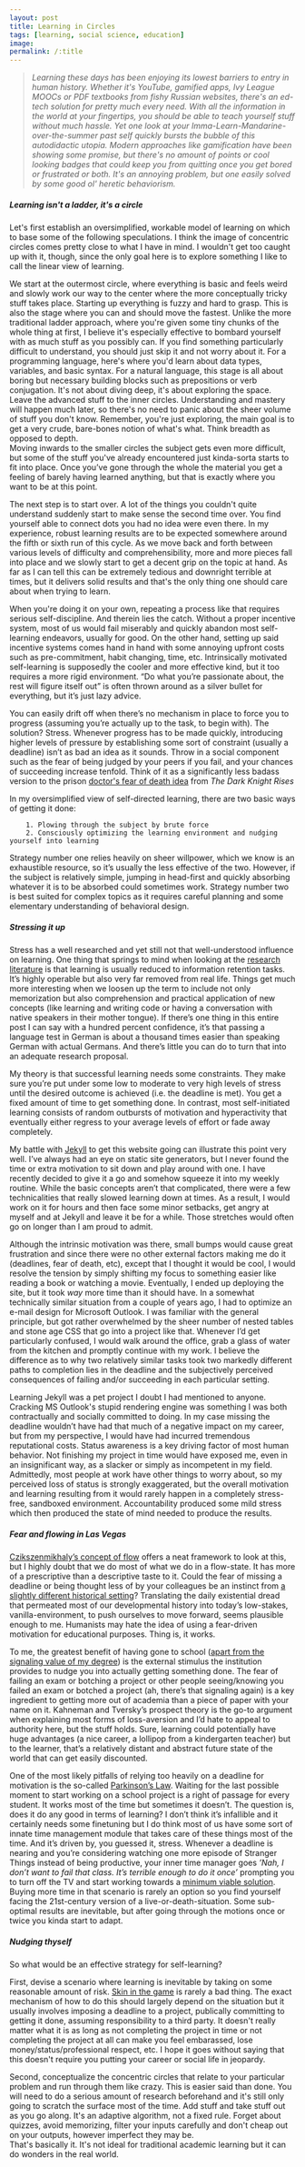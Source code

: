 ```yaml
---
layout: post
title: Learning in Circles
tags: [learning, social science, education]
image:
permalink: /:title
---
```


>*Learning these days has been enjoying its lowest barriers to entry in human history. Whether it's YouTube, gamified apps, Ivy League MOOCs or PDF textbooks from fishy Russian websites, there's an ed-tech solution for pretty much every need. With all the information in the world at your fingertips, you should be able to teach yourself stuff without much hassle. Yet one look at your Imma-Learn-Mandarine-over-the-summer past self quickly bursts the bubble of this autodidactic utopia. Modern approaches like gamification have been showing some promise, but there's no amount of points or cool looking badges that could keep you from quitting once you get bored or frustrated or both. It's an annoying problem, but one easily solved by some good ol' heretic behaviorism.*


##### Learning isn't a ladder, it's a circle

Let's first establish an oversimplified, workable model of learning on which to base some of the following speculations. I think the image of concentric circles comes pretty close to what I have in mind. I wouldn't get too caught up with it, though, since the only goal here is to explore something I like to call the linear view of learning.

We start at the outermost circle, where everything is basic and feels weird and slowly work our way to the center where the more conceptually tricky stuff takes place. Starting up everything is fuzzy and hard to grasp. This is also the stage where you can and should move the fastest. Unlike the more traditional ladder approach, where you're given some tiny chunks of the whole thing at first, I believe it's especially effective to bombard yourself with as much stuff as you possibly can. If you find something particularly difficult to understand, you should just skip it and not worry about it. For a programming language, here's where you'd learn about data types, variables, and basic syntax. For a natural language, this stage is all about boring but necessary building blocks such as prepositions or verb conjugation. It's not about diving deep, it's about exploring the space. Leave the advanced stuff to the inner circles. Understanding and mastery will happen much later, so there's no need to panic about the sheer volume of stuff you don't know. Remember, you're just exploring, the main goal is to get a very crude, bare-bones notion of what's what. Think breadth as opposed to depth.  
Moving inwards to the smaller circles the subject gets even more difficult, but some of the stuff you've already encountered just kinda-sorta starts to fit into place. Once you’ve gone through the whole the material you get a feeling of barely having learned anything, but that is exactly where you want to be at this point.  

The next step is to start over. A lot of the things you couldn't quite understand suddenly start to make sense the second time over. You find yourself able to connect dots you had no idea were even there. In my experience, robust learning results are to be expected somewhere around the fifth or sixth run of this cycle. As we move back and forth between various levels of difficulty and comprehensibility, more and more pieces fall into place and we slowly start to get a decent grip on the topic at hand. As far as I can tell this can be extremely tedious and downright terrible at times, but it delivers solid results and that's the only thing one should care about when trying to learn.  

When you're doing it on your own, repeating a process like that requires serious self-discipline. And therein lies the catch. Without a proper incentive system, most of us would fail miserably and quickly abandon most self-learning endeavors, usually for good. On the other hand, setting up said incentive systems comes hand in hand with some annoying upfront costs such as pre-commitment, habit changing, time, etc. Intrinsically motivated self-learning is supposedly the cooler and more effective kind, but it too requires a more rigid environment. “Do what you’re passionate about, the rest will figure itself out” is often thrown around as a silver bullet for everything, but it’s just lazy advice.  

You can easily drift off when there’s no mechanism in place to force you to progress (assuming you’re actually up to the task, to begin with). The solution? Stress. Whenever progress has to be made quickly, introducing higher levels of pressure by establishing some sort of constraint (usually a deadline) isn’t as bad an idea as it sounds. Throw in a social component such as the fear of being judged by your peers if you fail, and your chances of succeeding increase tenfold. Think of it as a significantly less badass version to the prison [doctor's fear of death idea](https://www.youtube.com/watch?v=KXxw-zXRqOs)  from *The Dark Knight Rises*  

In my oversimplified view of self-directed learning, there are two basic ways of getting it done:  

        1. Plowing through the subject by brute force  
        2. Consciously optimizing the learning environment and nudging yourself into learning  


Strategy number one relies heavily on sheer willpower, which we know is an exhaustible resource, so it’s usually the less effective of the two. However, if the subject is relatively simple, jumping in head-first and quickly absorbing whatever it is to be absorbed could sometimes work. Strategy number two is best suited for complex topics as it requires careful planning and some elementary understanding of behavioral design.


##### Stressing it up

Stress has a well researched and yet still not that well-understood influence on learning. One thing that springs to mind when looking at the [research literature](https://www.nature.com/articles/npjscilearn201611) is that learning is usually reduced to information retention tasks. It’s highly operable but also very far removed from real life. Things get much more interesting when we loosen up the term to include not only memorization but also comprehension and practical application of new concepts (like learning and writing code or having a conversation with native speakers in their mother tongue). If there’s one thing in this entire post I can say with a hundred percent confidence, it’s that passing a language test in German is about a thousand times easier than speaking German with actual Germans. And there’s little you can do to turn that into an adequate research proposal.  

My theory is that successful learning needs some constraints. They make sure you’re put under some low to moderate to very high levels of stress until the desired outcome is achieved (i.e. the deadline is met). You get a fixed amount of time to get something done. In contrast, most self-initiated learning consists of random outbursts of motivation and hyperactivity that eventually either regress to your average levels of effort or fade away completely.  

My battle with [Jekyll](https://jekyllrb.com/) to get this website going can illustrate this point very well. I’ve always had an eye on static site generators, but I never found the time or extra motivation to sit down and play around with one. I have recently decided to give it a go and somehow squeeze it into my weekly routine. While the basic concepts aren’t that complicated, there were a few technicalities that really slowed learning down at times. As a result, I would work on it for hours and then face some minor setbacks, get angry at myself and at Jekyll and leave it be for a while. Those stretches would often go on longer than I am proud to admit.  

Although the intrinsic motivation was there, small bumps would cause great frustration and since there were no other external factors making me do it (deadlines, fear of death, etc), except that I thought it would be cool, I would resolve the tension by simply shifting my focus to something easier like reading a book or watching a movie. Eventually, I ended up deploying the site, but it took *way* more time than it should have. In a somewhat technically similar situation from a couple of years ago, I had to optimize an e-mail design for Microsoft Outlook. I was familiar with the general principle, but got rather overwhelmed by the sheer number of nested tables and stone age CSS that go into a project like that. Whenever I’d get particularly confused, I would walk around the office, grab a glass of water from the kitchen and promptly continue with my work. I believe the difference as to why two relatively similar tasks took two markedly different paths to completion lies in the deadline and the subjectively perceived consequences of failing and/or succeeding in each particular setting.  

Learning Jekyll was a pet project I doubt I had mentioned to anyone. Cracking MS Outlook's stupid rendering engine was something I was both contractually and socially committed to doing. In my case missing the deadline wouldn’t have had that much of a negative impact on my career, but from my perspective, I would have had incurred tremendous reputational costs. Status awareness is a key driving factor of most human behavior. Not finishing my project in time would have exposed me, even in an insignificant way, as a slacker or simply as incompetent in my field. Admittedly, most people at work have other things to worry about, so my perceived loss of status is strongly exaggerated, but the overall motivation and learning resulting from it would rarely happen in a completely stress-free, sandboxed environment. Accountability produced some mild stress which then produced the state of mind needed to produce the results.  

##### Fear and flowing in Las Vegas

[Czikszenmikhaly’s concept of flow](https://en.wikipedia.org/wiki/Flow_(psychology)) offers a neat framework to look at this, but I highly doubt that we do most of what we do in a flow-state. It has more of a prescriptive than a descriptive taste to it. Could the fear of missing a deadline or being thought less of by your colleagues be an instinct from [a slightly different historical setting](https://en.wikipedia.org/wiki/Evolutionary_psychology#Environment_of_evolutionary_adaptedness)? Translating the daily existential dread that permeated most of our developmental history into today’s low-stakes, vanilla-environment, to push ourselves to move forward, seems plausible enough to me.
Humanists may hate the idea of using a fear-driven motivation for educational purposes. Thing is, it works.  

To me, the greatest benefit of having gone to school ([apart from the signaling value of my degree](http://blog.press.princeton.edu/2018/01/23/bryan-caplan-on-the-case-against-education/)) is the external stimulus the institution provides to nudge you into actually getting something done. The fear of failing an exam or botching a project or other people seeing/knowing you failed an exam or botched a project (ah, there’s that signaling again) is a key ingredient to getting more out of academia than a piece of paper with your name on it. Kahneman and Tversky’s prospect theory is the go-to argument when explaining most forms of loss-aversion and I’d hate to appeal to authority here, but the stuff holds. Sure, learning could potentially have huge advantages (a nice career, a lollipop from a kindergarten teacher) but to the learner, that’s a relatively distant and abstract future state of the world that can get easily discounted.  

One of the most likely pitfalls of relying too heavily on a deadline for motivation is the so-called [Parkinson’s Law](https://en.wikipedia.org/wiki/Parkinson%27s_law). Waiting for the last possible moment to start working on a school project is a right of passage for every student. It works most of the time but sometimes it doesn’t. The question is, does it do any good in terms of learning? I don’t think it’s infallible and it certainly needs some finetuning but I do think most of us have some sort of innate time management module that takes care of these things most of the time. And it’s driven by, you guessed it, stress. Whenever a deadline is nearing and you’re considering watching one more episode of Stranger Things instead of being productive, your inner time manager goes *’Nah, I don’t want to fail that class. It’s terrible enough to do it once’* prompting you to turn off the TV and start working towards a [minimum viable solution](https://en.wikipedia.org/wiki/Minimum_viable_product). Buying more time in that scenario is rarely an option so you find yourself facing the 21st-century version of a live-or-death-situation. Some sub-optimal results are inevitable, but after going through the motions once or twice you kinda start to adapt.    

##### Nudging thyself

So what would be an effective strategy for self-learning?  

First, devise a scenario where learning is inevitable by taking on some reasonable amount of risk. [Skin in the game](https://en.wikipedia.org/wiki/Skin_in_the_game_(phrase)) is rarely a bad thing. The exact mechanism of how to do this should largely depend on the situation but it usually involves imposing a deadline to a project, publically committing to getting it done, assuming responsibility to a third party. It doesn't really matter what it is as long as not completing the project in time or not completing the project at all can make you feel embarassed, lose money/status/professional respect, etc. I hope it goes without saying that this doesn't require you putting your career or social life in jeopardy.  

Second, conceptualize the concentric circles that relate to your particular problem and run through them like crazy. This is easier said than done. You will need to do a serious amount of research beforehand and it's still only going to scratch the surface most of the time. Add stuff and take stuff out as you go along. It's an adaptive algorithm, not a fixed rule. Forget about quizzes, avoid memorizing, filter your inputs carefully and don't cheap out on your outputs, however imperfect they may be.   
That's basically it. It's not ideal for traditional academic learning but it can do wonders in the real world.
